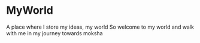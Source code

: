 # MyWorld
A place where I store my ideas, my world
So welcome to my world and walk with me in my journey towards moksha
